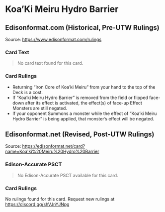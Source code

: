 # Koa’Ki Meiru Hydro Barrier

## Edisonformat.com (Historical, Pre-UTW Rulings)

Source: https://www.edisonformat.com/rulings

### Card Text

> No card text found for this card.

### Card Rulings

*   Returning “Iron Core of Koa’ki Meiru” from your hand to the top of the Deck is a cost.
*   If “Koa’ki Meiru Hydro Barrier” is removed from the field or flipped face-down after its effect is activated, the effect(s) of face-up Effect Monsters are still negated.
*   If your opponent Summons a monster while the effect of “Koa’ki Meiru Hydro Barrier” is being applied, that monster’s effect will be negated.

## Edisonformat.net (Revised, Post-UTW Rulings)

Source: https://edisonformat.net/card?name=Koa'ki%20Meiru%20Hydro%20Barrier

### Edison-Accurate PSCT

> No Edison-Accurate PSCT available for this card.

### Card Rulings

No rulings found for this card. Request new rulings at https://discord.gg/shVJnYJNpg
            